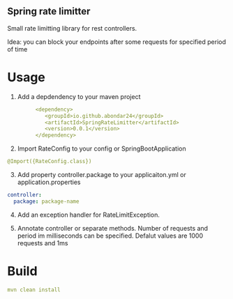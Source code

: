 ## Spring rate limitter

Small rate limitting library for rest controllers.

Idea: you can block your endpoints after some requests for specified period of time

# Usage
1. Add a depdendency to your maven project

```yaml
         <dependency>
            <groupId>io.github.abondar24</groupId>
            <artifactId>SpringRateLimitter</artifactId>
            <version>0.0.1</version>
         </dependency>

```
2. Import RateConfig to your config or SpringBootApplication

```yaml
@Import({RateConfig.class})
``` 

3. Add property controller.package to your applicaiton.yml or application.properties
```yaml
controller:
  package: package-name
```

4. Add an exception handler for RateLimitException. 

5. Annotate controller or separate methods. 
Number of requests and period im milliseconds can be specified. 
Defalut values are 1000 requests and 1ms

# Build
```yaml
mvn clean install
```
